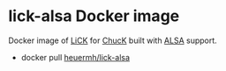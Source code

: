# lick-alsa Docker image
Docker image of [LiCK](https://github.com/heuermh/lick) for [ChucK](http://chuck.cs.princeton.edu) built with [ALSA](http://www.alsa-project.org/main/index.php/Main_Page) support.

 * docker pull [heuermh/lick-alsa]()